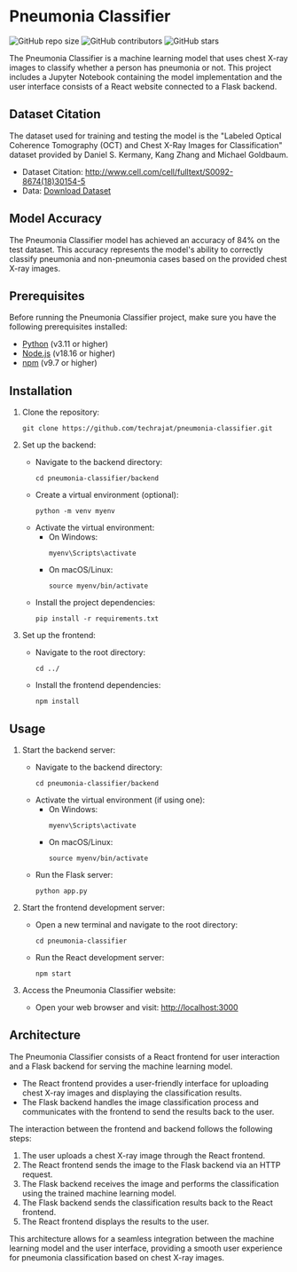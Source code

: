 # Pneumonia Classifier

![GitHub repo size](https://img.shields.io/github/repo-size/techrajat/pneumonia-classifier)
![GitHub contributors](https://img.shields.io/github/contributors/techrajat/pneumonia-classifier)
![GitHub stars](https://img.shields.io/github/stars/techrajat/pneumonia-classifier?style=social)

The Pneumonia Classifier is a machine learning model that uses chest X-ray images to classify whether a person has pneumonia or not. This project includes a Jupyter Notebook containing the model implementation and the user interface consists of a React website connected to a Flask backend.

## Dataset Citation

The dataset used for training and testing the model is the "Labeled Optical Coherence Tomography (OCT) and Chest X-Ray Images for Classification" dataset provided by Daniel S. Kermany, Kang Zhang and Michael Goldbaum.

- Dataset Citation: http://www.cell.com/cell/fulltext/S0092-8674(18)30154-5
- Data: [Download Dataset](https://data.mendeley.com/datasets/rscbjbr9sj/2)

## Model Accuracy

The Pneumonia Classifier model has achieved an accuracy of 84% on the test dataset. This accuracy represents the model's ability to correctly classify pneumonia and non-pneumonia cases based on the provided chest X-ray images.

## Prerequisites

Before running the Pneumonia Classifier project, make sure you have the following prerequisites installed:

- [Python](https://www.python.org/downloads/) (v3.11 or higher)
- [Node.js](https://nodejs.org/) (v18.16 or higher)
- [npm](https://www.npmjs.com/) (v9.7 or higher)

## Installation

1. Clone the repository:
   ```shell
   git clone https://github.com/techrajat/pneumonia-classifier.git
   ```

2. Set up the backend:
   - Navigate to the backend directory:
     ```shell
     cd pneumonia-classifier/backend
     ```
   - Create a virtual environment (optional):
     ```shell
     python -m venv myenv
     ```
   - Activate the virtual environment:
     - On Windows:
       ```shell
       myenv\Scripts\activate
       ```
     - On macOS/Linux:
       ```shell
       source myenv/bin/activate
       ```
   - Install the project dependencies:
     ```shell
     pip install -r requirements.txt
     ```

3. Set up the frontend:
   - Navigate to the root directory:
     ```shell
     cd ../
     ```
   - Install the frontend dependencies:
     ```shell
     npm install
     ```

## Usage

1. Start the backend server:
   - Navigate to the backend directory:
     ```shell
     cd pneumonia-classifier/backend
     ```
   - Activate the virtual environment (if using one):
     - On Windows:
       ```shell
       myenv\Scripts\activate
       ```
     - On macOS/Linux:
       ```shell
       source myenv/bin/activate
       ```
   - Run the Flask server:
     ```shell
     python app.py
     ```

2. Start the frontend development server:
   - Open a new terminal and navigate to the root directory:
     ```shell
     cd pneumonia-classifier
     ```
   - Run the React development server:
     ```shell
     npm start
     ```

3. Access the Pneumonia Classifier website:
   - Open your web browser and visit: [http://localhost:3000](http://localhost:3000)

## Architecture

The Pneumonia Classifier consists of a React frontend for user interaction and a Flask backend for serving the machine learning model.

- The React frontend provides a user-friendly interface for uploading chest X-ray images and displaying the classification results.
- The Flask backend handles the image classification process and communicates with the frontend to send the results back to the user.

The interaction between the frontend and backend follows the following steps:

1. The user uploads a chest X-ray image through the React frontend.
2. The React frontend sends the image to the Flask backend via an HTTP request.
3. The Flask backend receives the image and performs the classification using the trained machine learning model.
4. The Flask backend sends the classification results back to the React frontend.
5. The React frontend displays the results to the user.

This architecture allows for a seamless integration between the machine learning model and the user interface, providing a smooth user experience for pneumonia classification based on chest X-ray images.